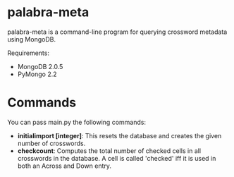 palabra-meta
============

palabra-meta is a command-line program for querying crossword metadata
using MongoDB.

Requirements:

* MongoDB 2.0.5
* PyMongo 2.2

Commands
========

You can pass main.py the following commands:

* **initialimport [integer]**: This resets the database and creates the given number of crosswords.
* **checkcount**: Computes the total number of checked cells in all crosswords in the database.
A cell is called 'checked' iff it is used in both an Across and Down entry.